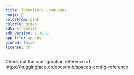 ```yaml
---
title: Tokenizers Languages
emoji: 🐠
colorFrom: pink
colorTo: green
sdk: streamlit
sdk_version: 1.19.0
app_file: app.py
pinned: false
license: cc
---
```


Check out the configuration reference at https://huggingface.co/docs/hub/spaces-config-reference
